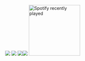 ![](https://github-readme-stats.vercel.app/api?username=jaugustyn02&theme=dark&hide_border=true&include_all_commits=false&count_private=false)
![](https://github-readme-streak-stats.herokuapp.com/?user=jaugustyn02&theme=dark&hide_border=true)
![](https://github-readme-stats.vercel.app/api/top-langs/?username=jaugustyn02&theme=dark&hide_border=true&include_all_commits=false&count_private=false&layout=compact)[![](https://visitcount.itsvg.in/api?id=jaugustyn02&icon=0&color=0)](https://visitcount.itsvg.in)
<a href="https://open.spotify.com/user/UdoPustki">
  <img height=165px src="https://spotify-recently-played-readme.vercel.app/api?user=4pfgqcz1qt88g5r3p6rddtlhk&count=1" alt="Spotify recently played"  />
</a>
